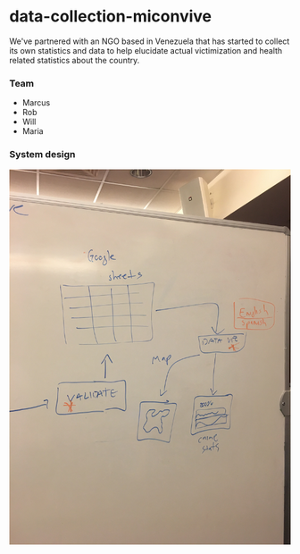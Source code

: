 # data-collection-miconvive
We've partnered with an NGO based in Venezuela that has started to collect its own statistics and data to help elucidate actual victimization and health related statistics about the country. 

### Team    
- Marcus
- Rob   
- Will   
- Maria    


### System design    
![Alt text](/IMG_3744.JPG?raw=true "Optional Title")
